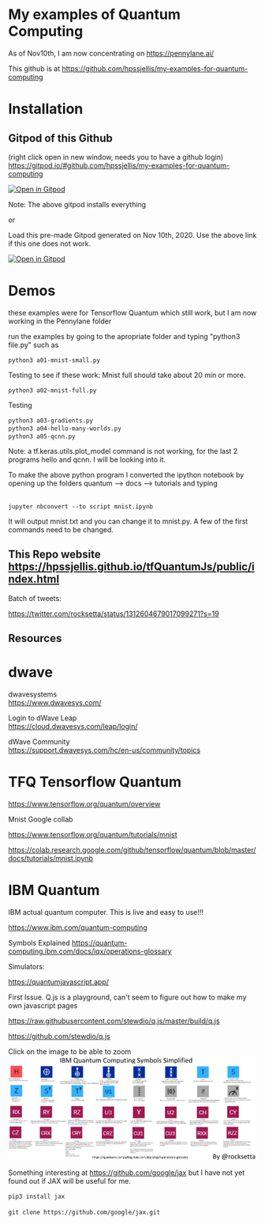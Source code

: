 # My examples of Quantum Computing

As of Nov10th, I am now concentrating on https://pennylane.ai/

This github is at  https://github.com/hpssjellis/my-examples-for-quantum-computing

# Installation

## Gitpod of this Github 
(right click open in new window, needs you to have a github login) 
https://gitpod.io/#github.com/hpssjellis/my-examples-for-quantum-computing



[![Open in Gitpod](https://gitpod.io/button/open-in-gitpod.svg)](https://gitpod.io/#snapshot/d8c34cef-b46b-46be-b028-08cb7ffb493d)





Note: The above gitpod installs everything

or

Load this pre-made Gitpod generated on Nov 10th, 2020. Use the above link if this one does not work.



[![Open in Gitpod](https://gitpod.io/button/open-in-gitpod.svg)](https://gitpod.io/#snapshot/3fe9758c-4d20-434d-84ce-20a2f1a0006e)



# Demos

these examples were for Tensorflow Quantum which still work, but I am now working in the Pennylane folder

run the examples by going to the apropriate folder and typing "python3 file.py" such as

```
python3 a01-mnist-small.py

```







Testing to see if these work: Mnist full should take about 20 min or more.
```
python3 a02-mnist-full.py

```
Testing

```
python3 a03-gradients.py
python3 a04-hello-many-worlds.py
python3 a05-qcnn.py

```
Note: a tf.keras.utils.plot_model command is not working, for the last 2 programs hello and qcnn. I will be looking into it.



To make the above python program I converted the ipython notebook by opening up the 
folders quantum --> docs --> tutorials and typing

```

jupyter nbconvert --to script mnist.ipynb

```
It will output mnist.txt and you can change it to mnist.py. A few of the first commands need to be changed.







## This Repo website https://hpssjellis.github.io/tfQuantumJs/public/index.html  


Batch of tweets: 


https://twitter.com/rocksetta/status/1312604679017099271?s=19



##  Resources


# dwave
dwavesystems  
https://www.dwavesys.com/

Login to dWave Leap  
https://cloud.dwavesys.com/leap/login/
 
dWave Community  
https://support.dwavesys.com/hc/en-us/community/topics





# TFQ Tensorflow Quantum

https://www.tensorflow.org/quantum/overview


Mnist Google collab

https://www.tensorflow.org/quantum/tutorials/mnist

https://colab.research.google.com/github/tensorflow/quantum/blob/master/docs/tutorials/mnist.ipynb



# IBM Quantum

IBM actual quantum computer. This is live and easy to use!!! 

https://www.ibm.com/quantum-computing

Symbols Explained
https://quantum-computing.ibm.com/docs/iqx/operations-glossary


Simulators:

https://quantumjavascript.app/












First Issue. Q.js is a playground, can't seem to figure out how to make my own javascript pages






https://raw.githubusercontent.com/stewdio/q.js/master/build/q.js



https://github.com/stewdio/q.js



Click on the image to be able to zoom  
[![IBM-Symbols](ibm-symbols-and-names05.png)](https://hpssjellis.github.io/tfQuantumJs/public/ibm-quantum-symbols.html)





Something interesting at  https://github.com/google/jax but I have not yet found out if JAX will be useful for me.

```
pip3 install jax

git clone https://github.com/google/jax.git

```

